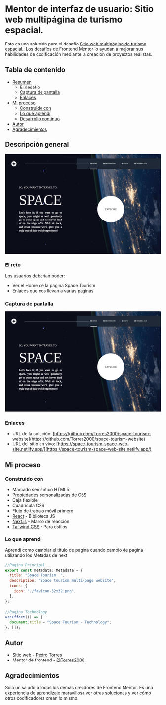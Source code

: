 # Mentor de interfaz de usuario: Sitio web multipágina de turismo espacial.

Esta es una solución para el desafío [Sitio web multipágina de turismo espacial.](https://www.frontendmentor.io/challenges/space-tourism-multipage-website-gRWj1URZ3). Los desafíos de Frontend Mentor lo ayudan a mejorar sus habilidades de codificación mediante la creación de proyectos realistas.

## Tabla de contenido

- [Resumen](#descripcion-general)
  - [El desafío](#el-reto)
  - [Captura de pantalla](#captura-de-pantalla)
  - [Enlaces](#enlaces)
- [Mi proceso](#mi-proceso)
  - [Construido con](#construido-con)
  - [Lo que aprendí](#lo-que-aprendí)
  - [Desarrollo continuo](#desarrollo-continuo)
- [Autor](#autor)
- [Agradecimientos](#agradecimientos)

## Descripción general

![](./src/img/capture.png)

### El reto

Los usuarios deberían poder:

- Ver el Home de la pagina Space Tourism
- Enlaces que nos llevan a varias paginas

### Captura de pantalla

![](./src/img/capture.png)

### Enlaces

- URL de la solución: [https://github.com/Torres2000/space-tourism-website](https://github.com/Torres2000/space-tourism-website)
- URL del sitio en vivo: [https://space-tourism-space-web-site.netlify.app/](https://space-tourism-space-web-site.netlify.app/)

## Mi proceso

### Construido con

- Marcado semántico HTML5
- Propiedades personalizadas de CSS
- Caja flexible
- Cuadrícula CSS
- Flujo de trabajo móvil primero
- [React](https://reactjs.org/) - Biblioteca JS
- [Next.js](https://nextjs.org/) - Marco de reacción
- [Tailwind CSS](https://tailwindcss.com/) - Para estilos

### Lo que aprendí

Aprendi como cambiar el titulo de pagina cuando cambio de pagina utilizando los Metadas de next

```js
//Pagina Principal
export const metadata: Metadata = {
  title: "Space Tourism  ",
  description: "Space tourism multi-page website",
  icons: {
    icon: "./favicon-32x32.png",
  },
};

//Pagina Technology
useEffect(() => {
  document.title = "Space Tourism - Technology";
}, []);
```

## Autor

- Sitio web - [Pedro Torres](https://portafoliowebdevjose.netlify.app)
- Mentor de frontend - [@Torres2000](https://www.frontendmentor.io/profile/Torres2000)

## Agradecimientos

Solo un saludo a todos los demás creadores de Frontend Mentor. Es una experiencia de aprendizaje maravillosa ver otras soluciones y ver cómo otros codificadores crean lo mismo.

